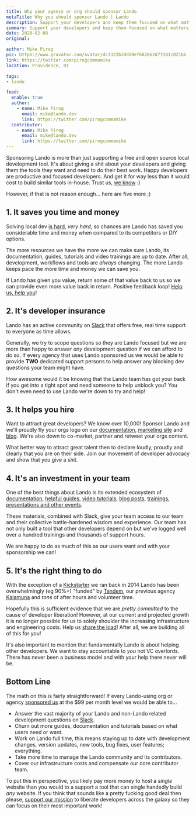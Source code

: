 ```yaml
---
title: Why your agency or org should sponsor Lando
metaTitle: Why you should sponsor Lando | Lando
description: Support your developers and keep them focused on what matters most; achieving your organization's or clients' goals, not solving DevOps problems! And, get your orgs name in front tens of thousands of potential hires and clients while doing it!
summary: Support your developers and keep them focused on what matters most; achieving your organization or client's goals, not solving DevOps problems! And, get your orgs name in front tens of thousands of potential hires and clients while doing it!
date: 2020-02-08
original:

author: Mike Pirog
pic: https://www.gravatar.com/avatar/dc1322b3ddd0ef682862d7f281c821bb
link: https://twitter.com/pirogcommamike
location: Providence, RI

tags:
- lando

feed:
  enable: true
  author:
    - name: Mike Pirog
      email: mike@lando.dev
      link: https://twitter.com/pirogcommamike
  contributor:
    - name: Mike Pirog
      email: mike@lando.dev
      link: https://twitter.com/pirogcommamike
---
```


Sponsoring Lando is more than just supporting a free and open source local development tool. It's about giving a shit about your developers and giving them the tools they want and need to do their best work. Happy developers are productive and focused developers. And get it for way less than it would cost to build similar tools in-house. Trust us, [we know](/2017/10/24/journey-lando/) :)

However, if that is not reason enough... here are five more ;)

## 1. It saves you time and money

Solving local dev [is hard](/2017/10/24/journey-lando/), _very hard_, so chances are Lando has saved you considerable time and money when compared to its competitors or DIY options.

The more resources we have the more we can make sure Lando, its documentation, guides, tutorials and video trainings are up to date. After all, development, workflows and tools are _always_ changing. The more Lando keeps pace the more time and money we can save you.

If Lando has given you value, return some of that value back to us so we can provide even more value back in return. Positive feedback loop! [Help us, help you](https://www.youtube.com/watch?v=XmlXU4uK5rA)!

## 2. It's developer insurance

Lando has an active community on [Slack](https://launchpass.com/devwithlando) that offers free, real time support to everyone as time allows.

Generally, we try to scope questions so they are Lando focused but we are more than happy to answer _any_ development question if we can afford to do so. If every agency that uses Lando sponsored us we would be able to provide **TWO** dedicated support persons to help answer any blocking dev questions your team might have.

How awesome would it be knowing that the Lando team has got your back if you get into a tight spot and need someone to help unblock you? You don't even need to use Lando we're down to try and help!

## 3. It helps you hire

Want to attract great developers? We know over 10,000! Sponsor Lando and we'll proudly fly your orgs logo on our [documentation](https://docs.lando.dev), [marketing site](https://lando.dev) and [blog](https://docs.lando.dev). We're also down to co-market, partner and retweet your orgs content.

What better way to attract great talent then to declare loudly, proudly and clearly that you are on their side. Join our movement of developer advocacy and show that you give a shit.

## 4. It's an investment in your team

One of the best things about Lando is its extended ecosystem of [documentation](https://docs.lando.dev), [helpful guides](https://docs.lando.dev/guides/lando-info.html), [video tutorials](https://www.youtube.com/channel/UCl_QBNuGJNoo7yH-n18K7Kg), [blog posts](https://blog.lando.dev), [trainings, presentations and other events](https://events.lando.dev).

These materials, combined with Slack, give your team access to our team and their collective battle-hardened wisdom and experience. Our team has not only built a tool that other developers depend on but we've logged well over a hundred trainings and thousands of support hours.

We are happy to do as much of this as our users want and with your sponsorship we can!

## 5. It's the right thing to do

With the exception of a [Kickstarter](https://www.kickstarter.com/projects/kalabox/kalabox-advanced-web-tools-for-the-people) we ran back in 2014 Lando has been overwhelmingly (eg 90%+) "funded" by [Tandem](https://thinktandem.io), our previous agency [Kalamuna](https://kalamuna.ca) and _tons_ of after hours and volunteer time.

Hopefully this is sufficient evidence that we are _pretty committed_ to the cause of developer liberation! However, at our current and projected growth it is no longer possible for us to solely shoulder the increasing infrastructure and engineering costs. Help us [share the load](https://www.youtube.com/watch?v=wlJgD4GuDVs)! After all, we are building all of this for you!

It's also important to mention that fundamentally Lando is about helping other developers. We want to stay accountable to _you_ not VC overlords. There has never been a business model and with your help there never will be.

## Bottom Line

The math on this is fairly straightforward! If every Lando-using org or agency [sponsored us](https://lando.dev/sponsor/) at the $99 per month level we would be able to...

* Answer the vast majority of your Lando and non-Lando related development questions on [Slack](https://launchpass.com/devwithlando).
* Churn out more guides, documentation and tutorials based on what users need or want.
* Work on Lando full time, this means staying up to date with development changes, version updates, new tools, bug fixes, user features; everything.
* Take more time to manage the Lando community and its contributors.
* Cover our infrastructure costs and compensate our core contributor team.

To put this in perspective, you likely pay more money to host a _single_ website than you would to a support a tool that can single handedly build _any_ website. If you think that sounds like a pretty fucking good deal then please, [support our mission](https://lando.dev/sponsor) to liberate developers across the galaxy so they can focus on their most important work!

